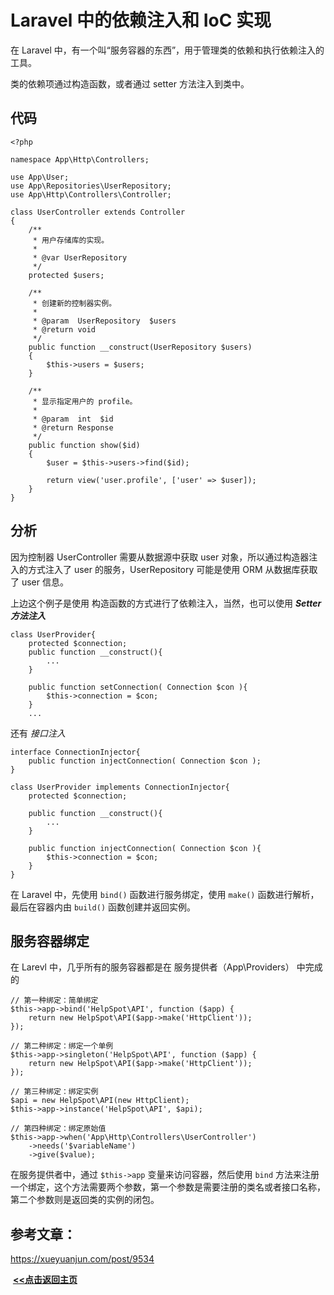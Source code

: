 # Laravel 中的依赖注入和 IoC 实现

在 Laravel 中，有一个叫“服务容器的东西”，用于管理类的依赖和执行依赖注入的工具。

类的依赖项通过构造函数，或者通过 setter 方法注入到类中。

## 代码

```
<?php

namespace App\Http\Controllers;

use App\User;
use App\Repositories\UserRepository;
use App\Http\Controllers\Controller;

class UserController extends Controller
{
    /**
     * 用户存储库的实现。
     *
     * @var UserRepository
     */
    protected $users;

    /**
     * 创建新的控制器实例。
     *
     * @param  UserRepository  $users
     * @return void
     */
    public function __construct(UserRepository $users)
    {
        $this->users = $users;
    }

    /**
     * 显示指定用户的 profile。
     *
     * @param  int  $id
     * @return Response
     */
    public function show($id)
    {
        $user = $this->users->find($id);

        return view('user.profile', ['user' => $user]);
    }
}
```



## 分析

因为控制器 UserController 需要从数据源中获取 user 对象，所以通过构造器注入的方式注入了 user 的服务，UserRepository 可能是使用 ORM 从数据库获取了 user 信息。

上边这个例子是使用 构造函数的方式进行了依赖注入，当然，也可以使用 ***Setter 方法注入***

```
class UserProvider{
    protected $connection;
    public function __construct(){
        ...
    }

    public function setConnection( Connection $con ){
        $this->connection = $con;
    }
    ...
```

还有 *接口注入*

```
interface ConnectionInjector{
    public function injectConnection( Connection $con );
}

class UserProvider implements ConnectionInjector{
    protected $connection;

    public function __construct(){
        ...
    }

    public function injectConnection( Connection $con ){
        $this->connection = $con;
    }
}
```



在 Laravel 中，先使用 `bind()` 函数进行服务绑定，使用 `make()` 函数进行解析，最后在容器内由 `build()` 函数创建并返回实例。



## 服务容器绑定

在 Larevl 中，几乎所有的服务容器都是在 服务提供者（App\Providers） 中完成的

```
// 第一种绑定：简单绑定
$this->app->bind('HelpSpot\API', function ($app) {
    return new HelpSpot\API($app->make('HttpClient'));
});

// 第二种绑定：绑定一个单例
$this->app->singleton('HelpSpot\API', function ($app) {
    return new HelpSpot\API($app->make('HttpClient'));
});

// 第三种绑定：绑定实例
$api = new HelpSpot\API(new HttpClient);
$this->app->instance('HelpSpot\API', $api);

// 第四种绑定：绑定原始值
$this->app->when('App\Http\Controllers\UserController')
    ->needs('$variableName')
    ->give($value);
```

在服务提供者中，通过 `$this->app` 变量来访问容器，然后使用 `bind` 方法来注册一个绑定，这个方法需要两个参数，第一个参数是需要注册的类名或者接口名称，第二个参数则是返回类的实例的闭包。



## 参考文章：

https://xueyuanjun.com/post/9534





​                                                                                                                                                                   **<u>[<<点击返回主页](https://liudandandear.gitee.io)</u>**